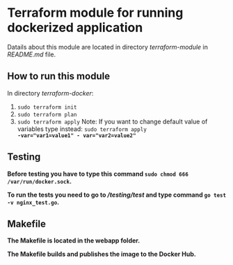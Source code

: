 # Terraform module for running dockerized application

Datails about this module are located in directory <i>terraform-module</i> in <i>README.md</i> file.

## How to run this module

  In directory <i>terraform-docker</i>:
   1. <code>sudo terraform init</code>
   2. <code>sudo terraform plan</code>
   3. <code>sudo terraform apply</code> Note: If you want to change default value of variables type instead: <code>sudo terraform apply <b>-var="var1=value1" -             var="var2=value2"<b></code>
  
## Testing
  
Before testing you have to type this command <code>sudo chmod 666 /var/run/docker.sock</code>.
  
To run the tests you need to go to <i>/testing/test</i> and type command <code>go test -v nginx_test.go</code>.

## Makefile
  
The Makefile is located in the webapp folder. 
  
The Makefile builds and publishes the image to the Docker Hub.
